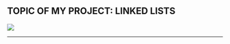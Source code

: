 TOPIC OF MY PROJECT: LINKED LISTS
------------
<img src = "https://reygif.com/media/carnero-saltando-nubes-9816.gif"/>

------------